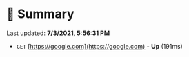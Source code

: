 # 📖 Summary
Last updated: **7/3/2021, 5:56:31 PM**

- `GET` [https://google.com](https://google.com) - **Up** (191ms)
